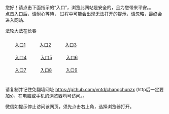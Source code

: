 您好！请点击下面指示的“入口”，浏览此网站是安全的，且为您带来平安。。 <br/>
点击入口后，请耐心等待， 过程中可能会出现无法打开的提示，请忽略，最终会进入网站. </br>

法轮大法在长春<br/>
<div style="padding:10px"><a style="margin:20px" target="_blank" href="https://dm60vqud2hb7z.cloudfront.net/2Qpsp?nlzfvf" id="ccLink1" rel="nofollow">入口1</a> <a target="_blank" style="margin:20px" href="https://d2vbqmidaiame2.cloudfront.net/2Qpsp?dgfrcae" id="ccLink2" rel="nofollow">入口2</a> <a style="margin:20px" target="_blank" href="https://d1iev80m2mu3nv.cloudfront.net/2Qpsp?ousoznp" id="ccLink3" rel="nofollow">入口3</a></div>

<div style="padding:10px" ><a style="margin:20px" target="_blank" href="https://dm60vqud2hb7z.cloudfront.net/2Qpsp?nlzfvf" id="ccLink4" rel="nofollow">入口4</a> <a style="margin:20px" href="https://d2vbqmidaiame2.cloudfront.net/2Qpsp?dgfrcae" target="_blank" id="ccLink5" rel="nofollow">入口5</a> <a style="margin:20px" href="https://d1iev80m2mu3nv.cloudfront.net/2Qpsp?ousoznp" target="_blank" id="ccLink6" rel="nofollow">入口6</a></div>

<div style="padding:10px"><a style="margin:20px" target="_blank" href="https://dm60vqud2hb7z.cloudfront.net/2Qpsp?nlzfvf" id="ccLink7" rel="nofollow">入口7</a> <a style="margin:20px" href="https://d2vbqmidaiame2.cloudfront.net/2Qpsp?dgfrcae" target="_blank" id="ccLink8" rel="nofollow">入口8</a> <a style="margin:20px" target="_blank" href="https://d1iev80m2mu3nv.cloudfront.net/2Qpsp?ousoznp" id="ccLink9" rel="nofollow">入口9</a></div>

<br/>



请复制并记住免翻墙网址 https://github.com/yntd/changchunzx (http后一定要加s)，在电脑或手机的浏览器均可访问。。<br/>

微信如提示停止访问该网页，须先点击右上角，选择浏览器打开。
